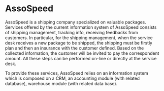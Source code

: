 # AssoSpeed

AssoSpeed is a shipping company specialized on valuable packages. Services offered by the current information system of AssoSpeed consists of shipping management, tracking info, receiving feedbacks from customers. 
In particular, for the shipping management, when the service desk receives a new package to be shipped, the shipping must be firstly plan and then an insurance with the customer defined. Based on the collected information, the customer will be invited to pay the correspondent amount. All these steps can be performed on-line or directly at the service desk.

To provide these services, AssoSpeed relies on an information system which is composed on a CRM, an accounting module (with related database), warehouse module (with related data base).

